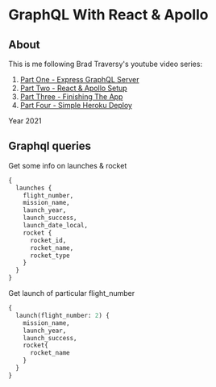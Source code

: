 # GraphQL With React & Apollo

## About

This is me following Brad Traversy's youtube video series:

1. [Part One - Express GraphQL Server](https://youtu.be/SEMTj8w04Z8)
2. [Part Two - React & Apollo Setup](https://youtu.be/-XwkFm5a9lw)
3. [Part Three - Finishing The App](https://youtu.be/DKzprvzbS14)
4. [Part Four - Simple Heroku Deploy](https://youtu.be/ok6bu-3XRA8)

Year 2021

## Graphql queries

Get some info on launches & rocket

```graphql
{
  launches {
    flight_number,
    mission_name,
    launch_year,
    launch_success,
    launch_date_local,
    rocket {
      rocket_id,
      rocket_name,
      rocket_type
    }
  }
}
```

Get launch of particular flight_number

```graphql
{
  launch(flight_number: 2) {
    mission_name,
    launch_year,
    launch_success,
    rocket{
      rocket_name
    }
  }
}
```

